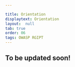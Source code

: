 ```yaml
---

title: Orientation
displaytext: Orientation
layout:  null
tab: true
order: 06
tags: OWASP RGIPT
---
```


## To be updated soon!
